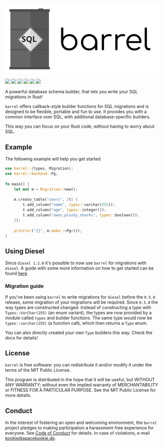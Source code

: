 ![](assets/logo.svg)

[![](https://travis-ci.org/rust-db/barrel.svg?branch=master)](https://travis-ci.org/rust-db/barrel)
[![](https://ci.appveyor.com/api/projects/status/7e00r2e1xatxk3bj?svg=true)](https://ci.appveyor.com/project/spacekookie/barrel)
[![](https://coveralls.io/repos/github/rust-db/barrel/badge.svg?branch=master&service=github)](https://coveralls.io/github/rust-db/barrel?branch=master)
[![](https://docs.rs/barrel/badge.svg)](https://docs.rs/barrel/)
[![](https://img.shields.io/crates/v/barrel.svg)](https://crates.io/crates/barrel)
[![](https://img.shields.io/crates/d/barrel.svg)](https://crates.io/crates/barrel)

A powerful database schema builder, that lets you write your SQL migrations in Rust!

`barrel` offers callback-style builder functions for SQL migrations
and is designed to be flexible, portable and fun to use.
It provides you with a common interface over SQL,
with additional database-specific builders.

This way you can focus on your Rust code, without having to worry about SQL.

## Example

The following example will help you get started

```rust
use barrel::{types, Migration};
use barrel::backend::Pg;

fn main() {
    let mut m = Migration::new();

    m.create_table("users", |t| {
        t.add_column("name", types::varchar(255));
        t.add_column("age", types::integer());
        t.add_column("owns_plushy_sharks", types::boolean());
    });

    println!("{}", m.make::<Pg>());
}
```

## Using Diesel

Since `diesel 1.2.0` it's possible to now use `barrel` for migrations with `diesel`. A guide with some more information on how to get started can be found [here](https://github.com/spacekookie/barrel/blob/master/guides/diesel-setup.md)

### Migration guide

If you've been using `barrel` to write migrations for `diesel` before the `0.5.0` release,
some migration of your migrations will be required.
Since `0.5.0` the way types are constructed changed.
Instead of constructing a type with `Types::VarChar(255)` (an enum variant),
the types are now provided by a module called `types` and builder functions.
The same type would now be `types::varchar(255)` (a function call),
which then returns a `Type` enum.

You can also directly created your own `Type` builders this way.
Check the docs for details!

## License

`barrel` is free software: you can redistribute it and/or modify it
under the terms of the MIT Public License.

This program is distributed in the hope that it will be useful,
but WITHOUT ANY WARRANTY;
without even the implied warranty of MERCHANTABILITY or FITNESS FOR A PARTICULAR PURPOSE.
See the MIT Public License for more details.

## Conduct

In the interest of fostering an open and welcoming environment,
the `barrel` project pledges to making participation a harassment-free experience for everyone.
See [Code of Conduct](code_of_conduct.md) for details.
In case of violations, e-mail [kookie@spacekookie.de](mailto:kookie@spacekookie.de).
